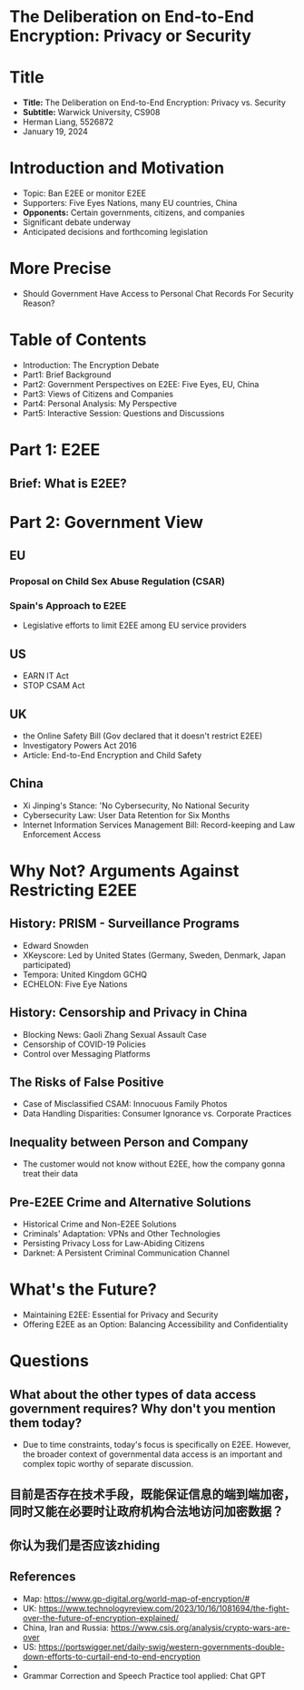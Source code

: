 # The Deliberation on End-to-End Encryption: Privacy or Security

# Title
- **Title:** The Deliberation on End-to-End Encryption: Privacy vs. Security
- **Subtitle:** Warwick University, CS908
- Herman Liang, 5526872
- January 19, 2024

# Introduction and Motivation
- Topic: Ban E2EE or monitor E2EE
- Supporters: Five Eyes Nations, many EU countries, China
- **Opponents:** Certain governments, citizens, and companies
- Significant debate underway
- Anticipated decisions and forthcoming legislation
# More Precise
- Should Government Have Access to Personal Chat Records For Security Reason? 
# Table of Contents
- Introduction: The Encryption Debate
- Part1: Brief Background
- Part2: Government Perspectives on E2EE: Five Eyes, EU, China
- Part3: Views of Citizens and Companies
- Part4: Personal Analysis: My Perspective
- Part5: Interactive Session: Questions and Discussions
# Part 1: E2EE
## Brief: What is E2EE? 

# Part 2: Government View

## EU
### Proposal on Child Sex Abuse Regulation (CSAR)

### Spain's Approach to E2EE
- Legislative efforts to limit E2EE among EU service providers
## US
- EARN IT Act
- STOP CSAM Act
## UK
- the Online Safety Bill (Gov declared that it doesn't restrict E2EE)
- Investigatory Powers Act 2016 
- Article: End-to-End Encryption and Child Safety
## China
- Xi Jinping's Stance: 'No Cybersecurity, No National Security
- Cybersecurity Law: User Data Retention for Six Months
- Internet Information Services Management Bill: Record-keeping and Law Enforcement Access
# Why Not? Arguments Against Restricting E2EE
## History: PRISM - Surveillance Programs
- Edward Snowden
- XKeyscore: Led by United States (Germany, Sweden, Denmark, Japan participated)
- Tempora: United Kingdom GCHQ
- ECHELON: Five Eye Nations
## History: Censorship and Privacy in China
- Blocking News: Gaoli Zhang Sexual Assault Case
- Censorship of COVID-19 Policies
- Control over Messaging Platforms
## The Risks of False Positive
- Case of Misclassified CSAM: Innocuous Family Photos
- Data Handling Disparities: Consumer Ignorance vs. Corporate Practices
## Inequality between Person and Company
- The customer would not know without E2EE, how the company gonna treat their data
## Pre-E2EE Crime and Alternative Solutions
- Historical Crime and Non-E2EE Solutions
- Criminals' Adaptation: VPNs and Other Technologies
- Persisting Privacy Loss for Law-Abiding Citizens
- Darknet: A Persistent Criminal Communication Channel

# What's the Future? 
- Maintaining E2EE: Essential for Privacy and Security
- Offering E2EE as an Option: Balancing Accessibility and Confidentiality

# Questions
## What about the other types of data access government requires? Why don't you mention them today?  
- Due to time constraints, today's focus is specifically on E2EE. However, the broader context of governmental data access is an important and complex topic worthy of separate discussion.
## 目前是否存在技术手段，既能保证信息的端到端加密，同时又能在必要时让政府机构合法地访问加密数据？
## 你认为我们是否应该zhiding

## References
- Map: https://www.gp-digital.org/world-map-of-encryption/#
- UK: https://www.technologyreview.com/2023/10/16/1081694/the-fight-over-the-future-of-encryption-explained/
- China, Iran and Russia: https://www.csis.org/analysis/crypto-wars-are-over
- US: https://portswigger.net/daily-swig/western-governments-double-down-efforts-to-curtail-end-to-end-encryption
- 
- Grammar Correction and Speech Practice tool applied: Chat GPT

